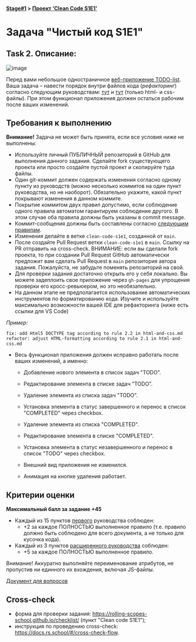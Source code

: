 #### [Stage#1](../../) > [Проект 'Clean Code S1E1'](README.md) 
# Задача "Чистый код S1E1"

## Task 2. Описание: 

![image](clean-code.png)

Перед вами небольшое одностраничное [веб-приложение TODO-list](https://github.com/ViktoryiaYatskova/clean-code-s1e1).
Ваша задача – навести порядок внутри файлов кода (_рефакторинг_) согласно следующим руководствам:
 [тут](materials/html-and-css.md)
 и [тут](materials/html-and-css-extended.md) (только html- и css-файлы). 
При этом функционал приложения должен остаться рабочим после ваших изменений.

## Требования к выполнению

**Внимание!** Задача не может быть принята, если все условия ниже не выполнены:

- Используйте личный ПУБЛИЧНЫЙ репозиторий в GitHub для выполнения данного задания.
 Сделайте fork существующего проекта или просто создайте пустой проект и скопируйте туда файлы.
- Один git-коммит должен содержать изменения согласно одному пункту из руководств
(можно несколько коммитов на один пункт руководства, но не наоборот).
Обязательно укажите, какой пункт покрывают изменения в данном коммите.
- Покрытие коммитом двух правил допустимо, если соблюдение одного правила автоматом гарантируем соблюдение другого.
В этом случае оба правила должны быть указаны в commit message.
- Коммит-сообщения должны быть составлены согласно [следующим правилам](materials/commits.md).
- Изменения делайте в ветке `clean-code-s1e1`, созданной от `main`.
- После создайте Pull Request ветки `clean-code-s1e1` в `main`. Ссылку на PR отправить на cross-check. ВНИМАНИЕ: если вы сделали fork проекта, то при создании Pull Request GitHub автоматически предложит вам сделать Pull Request в `main` репозитория автора задания. Пожалуйста, не забудьте поменять репозиторий на свой.
- Для проверки задания достаточно открыть его у себя локально. Вы можете задеплоить свое приложение через `gh-pages` для упрощения проверки его кросс-ревьюером,
 но это необязательно.
 - На данном этапе не предполагается использование автоматических инструментов по форматированию кода.
 Изучите и используйте максимально возможности вашей IDE для рефакторинга (ниже есть ссылки для VS Code)

_Пример:_
```
fix: add Html5 DOCTYPE tag according to rule 2.2 in html-and-css.md
refactor: adjust HTML-formatting according to rule 2.1 in html-and-css.md
```

- Весь функционал приложения должен исправно работать после ваших изменений, а именно:

    - Добавление нового элемента в список задач "TODO".
    - Редактирование элемента в списке задач "TODO".
    - Удаление элемента из списка задач "TODO".
    - Установка элемента в статус завершенного и перенос в список "COMPLETED" через checkbox.

    - Удаление элемента из списка "COMPLETED".
    - Редактирование элемента в списке "COMPLETED".
    - Установка элемента в статус незавершенного и перенос в список "TODO" через checkbox.

    - Внешний вид приложения не изменился.
    - Анимация на кнопке удаления работает.

## Критерии оценки

**Максимальный балл за задание +45**

- Каждый из 15 пунктов [первого](materials/html-and-css.md) руководства соблюден:
    - +2 за каждое ПОЛНОСТЬЮ выполненное правило
    (т.е. правило должно быть соблюдено для всего документа, а не только для кусочка кода).
- Каждый из 3 пунктов [расширенного руководства](materials/html-and-css-extended.md) соблюден: 
    - +5 за каждое ПОЛНОСТЬЮ выполненное правило.

Внимание! Аккуратно выполняйте переименование атрибутов, не пропустив ни единного их вхождения, включая JS-файлы.

[Документ для вопросов](https://docs.google.com/spreadsheets/d/1lgzmc72mKCmYvHimvqBNENgKJuXMON8q1f1s4GEnEVI/edit?usp=sharing)

## Cross-check
- форма для проверки задания: https://rolling-scopes-school.github.io/checklist/ (пункт "Clean code S1E1");
- инструкция по проведению cross-check: https://docs.rs.school/#/cross-check-flow.
